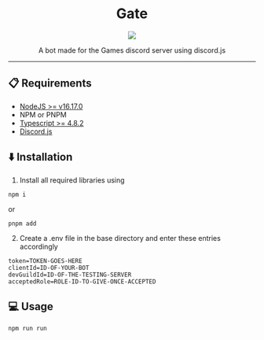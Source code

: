 <h1 align="center">Gate</h1>
<p align="center">
<a href="https://nodejs.org/en/"><img src="https://img.shields.io/badge/language-nodejs-%23339933?style=flat-square&logo=node.js"></a>
</p>

<p align="center">
A bot made for the Games discord server using discord.js
</p>

<hr>

## 📋 Requirements

- [NodeJS >= v16.17.0](https://nodejs.org/en/)
- NPM or PNPM
- [Typescript >= 4.8.2](https://www.typescriptlang.org/)
- [Discord.js](https://github.com/discordjs/discord.js)

## ⬇️ Installation

1. Install all required libraries using

```
npm i
```

or

```
pnpm add
```

2. Create a .env file in the base directory and enter these entries accordingly

```
token=TOKEN-GOES-HERE
clientId=ID-OF-YOUR-BOT
devGuildId=ID-OF-THE-TESTING-SERVER
acceptedRole=ROLE-ID-TO-GIVE-ONCE-ACCEPTED
```

## 💻 Usage

```shell
npm run run
```
